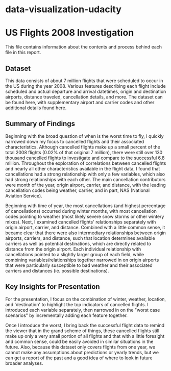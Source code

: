 # data-visualization-udacity
# US Flights 2008 Investigation
This file contains information about the contents and process behind each file in this report.

## Dataset
This data consists of about 7 million flights that were scheduled to occur in the US during the year 2008. Various features describing each flight include scheduled and actual departure and arrival datetimes, origin and destination airports, distance traveled, cancellation details, and more. The dataset can be found here, with supplementary airport and carrier codes and other additional details found here.

## Summary of Findings
Beginning with the broad question of when is the worst time to fly, I quickly narrowed down my focus to cancelled flights and their associated characteristics. Although cancelled flights make up a small percent of the total 2008 flights (0.02% of that original 7 million), there were still over 130 thousand cancelled flights to investigate and compare to the successful 6.8 million. Throughout the exploration of correlations between cancelled flights and nearly all other characteristics available in the flight data, I found that cancellations had a strong relationship with only a few variables, which also had strong relationships with each other. The main cancellation contributors were month of the year, origin airport, carrier, and distance, with the leading cancellation codes being weather, carrier, and in part, NAS (National Aviation Service).

Beginning with time of year, the most cancellations (and highest percentage of cancellations) occurred during winter months, with most cancellation codes pointing to weather (most likely severe snow storms or other wintery mixes). Next, I examined cancelled flights' relationships separately with origin airport, carrier, and distance. Combined with a little common sense, it became clear that there were also intermediary relationships between origin airports, carriers, and distance, such that location determines available carriers as well as potential destinations, which are directly related to distance from the origin airport. Each individual relationship with cancellations pointed to a slightly larger group of each field, while combining variables/relationships together narrowed in on origin airports that were particularly susceptible to bad weather and their associated carriers and distances (ie. possible destinations).

## Key Insights for Presentation
For the presentation, I focus on the combination of winter, weather, location, and 'destination' to highlight the top indicators of cancelled flights. I introduced each variable separately, then narrowed in on the "worst case scenarios" by incrementally adding each feature together.

Once I introduce the worst, I bring back the successful flight data to remind the viewer that in the grand scheme of things, these cancelled flights still make up only a very small portion of all flights and that with a little foresight and common sense, could be easily avoided in similar situations in the future. Also, because this dataset only covers flights from one year, we cannot make any assumptions about predictions or yearly trends, but we can get a report of the past and a good idea of where to look in future broader analyses.
